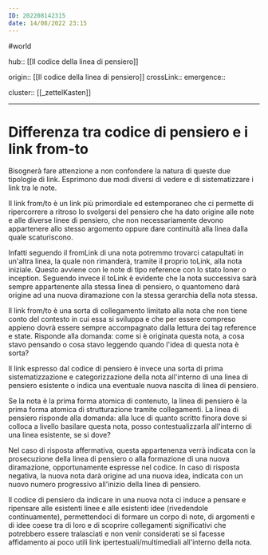 ```yaml
---
ID: 202208142315
date: 14/08/2022 23:15 
---
```

#world

hub:: [[Il codice della linea di pensiero]]

origin:: [[Il codice della linea di pensiero]]
crossLink:: 
emergence:: 

cluster:: [[_zettelKasten]]

---

# Differenza tra codice di pensiero e i link from-to

Bisognerà fare attenzione a non confondere la natura di queste due tipologie di link. Esprimono due modi diversi di vedere e di sistematizzare i link tra le note.

Il link from/to è un link più primordiale ed estemporaneo che ci permette di ripercorrere a ritroso lo svolgersi del pensiero che ha dato origine alle note e alle diverse linee di pensiero, che non necessariamente devono appartenere allo stesso argomento oppure dare continuità alla linea dalla quale scaturiscono.

Infatti seguendo il fromLink di una nota potremmo trovarci catapultati in un'altra linea, la quale non rimanderà, tramite il proprio toLink, alla nota iniziale. Questo avviene con le note di tipo reference con lo stato loner o inception. Seguendo invece il toLink è evidente che la nota successiva sarà sempre appartenente alla stessa linea di pensiero, o quantomeno darà origine ad una nuova diramazione con la stessa gerarchia della nota stessa.

Il link from/to è una sorta di collegamento limitato alla nota che non tiene conto del contesto in cui essa si sviluppa e che per essere compreso appieno dovrà essere sempre accompagnato dalla lettura dei tag reference e state. Risponde alla domanda: come si è originata questa nota, a cosa stavo pensando o cosa stavo leggendo quando l'idea di questa nota è sorta?

Il link espresso dal codice di pensiero è invece una sorta di prima sistematizzazione e categorizzazione della nota all'interno di una linea di pensiero esistente o indica una eventuale nuova nascita di linea di pensiero.

Se la nota è la prima forma atomica di contenuto, la linea di pensiero è la prima forma atomica di strutturazione tramite collegamenti. La linea di pensiero risponde alla domanda: alla luce di quanto scritto finora dove si colloca a livello basilare questa nota, posso contestualizzarla all'interno di una linea esistente, se si dove?

Nel caso di risposta affermativa, questa appartenenza verrà indicata con la prosecuzione della linea di pensiero o alla formazione di una nuova diramazione, opportunamente espresse nel codice. In caso di risposta negativa, la nuova nota darà origine ad una nuova idea, indicata con un nuovo numero progressivo all'inizio della linea di pensiero.

Il codice di pensiero da indicare in una nuova nota ci induce a pensare e ripensare alle esistenti linee e alle esistenti idee (rivedendole continuamente), permettendoci di formare un corpo di note, di argomenti e di idee coese tra di loro e di scoprire collegamenti significativi che potrebbero essere tralasciati e non venir considerati se si facesse affidamento ai poco utili link ipertestuali/multimediali all'interno della nota.
